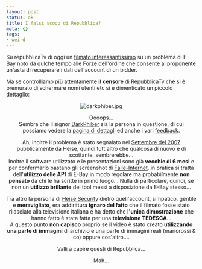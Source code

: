 ```yaml
--- 
layout: post
status: ok
title: I falsi scoop di Repubblica?
meta: {}
tags: 
- weird
---
```

Su repubblicaTv di oggi un [filmato interessantissimo][1] su un problema di E-Bay noto da qulche tempo alle Forze dell'ordine che consente al proponente un'asta di recuperare i dati dell'account di un bidder.
  
Ma se controlliamo più attentamente **il censore** di RepubblicaTv che si è premurato di schermare nomi utenti etc si è dimenticato un piccolo dettaglio:  
  
<center><img src='http://fast.mgpf.it/darkphiber.jpg' alt='darkphiber.jpg' /><center>  
  
Oooops...  
Sembra che il signor [DarkPhiber][2] sia la persona in questione, di cui possiamo vedere la [pagina di dettagli][2] ed anche i vari [feedback][3].  
  
Ah, inoltre il problema è stato segnalato nel [Settembre del 2007](http://www.heise-online.co.uk/security/Fraudsters-abuse-eBay-customer-database--/news/95826) pubblicamente da Heise, quindi tutt'altro che qualcosa di nuovo e di scottante, sembrerebbe...  
Inoltre il software utilizzato e le presentazioni sono già **vecchie di 6 mesi** e per confermarlo bastano gli screenshot di [Falle-Internet][4]. in pratica si tratta dell'**utilizzo delle API** di E-Bay in modo regolare ma probabilmente **non pensato** da chi le ha scritte in primo luogo... Nulla di particolare, quindi, se non un **utilizzo brillante** dei tool messi a disposizione da E-Bay stesso...  
  
Tra altro la persona di [Heise Security](http://www.heise.de/) dietro quell'account, simpatico, gentile e **meravigliato**, era addirittura **ignaro del fatto** che il filmato fosse stato rilasciato alla televisione italiana e ha detto che **l'unica dimostrazione** che hanno fatto è stata fatta per una **televisione TEDESCA**...  
A questo punto **non capisco** proprio se il video è stato creato **utilizzando una parte di immagini** di archivio e una parte di immagini reali (mariorossi & co) oppure cos'altro....  
  
Valli a capire questi di Repubblica...  
 
Mah...  
  
[1]: http://tv.repubblica.it/home_page.php?playmode=player&cont_id=18467
[2]: http://myworld.ebay.com/darkphiber/
[3]: http://feedback.ebay.com/ws/eBayISAPI.dll?ViewFeedback2&userid=darkphiber&ftab=AllFeedback&myworld=true
[4]: http://www.falle-internet.de/de/html/pr_commu2e.php
 
